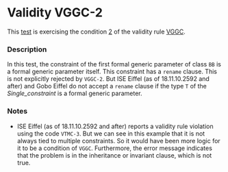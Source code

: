 # Validity VGGC-2

This [test](.) is exercising the condition [2](../Readme.md) of the validity rule [VGGC](../../vggc/Readme.md).

### Description

In this test, the constraint of the first formal generic parameter of class `BB` is a formal generic parameter itself. This constraint has a `rename` clause. This is not explicitly rejected by `VGGC-2`. But ISE Eiffel (as of 18.11.10.2592 and after) and Gobo Eiffel do not accept a `rename` clause if the type `T` of the *Single\_constraint* is a formal generic parameter.

### Notes

* ISE Eiffel (as of 18.11.10.2592 and after) reports a validity rule violation using the code `VTMC-3`. But we can see in this example that it is not always tied to multiple constraints. So it would have been more logic for it to be a condition of `VGGC`. Furthermore, the error message indicates that the problem is in the inheritance or invariant clause, which is not true.
